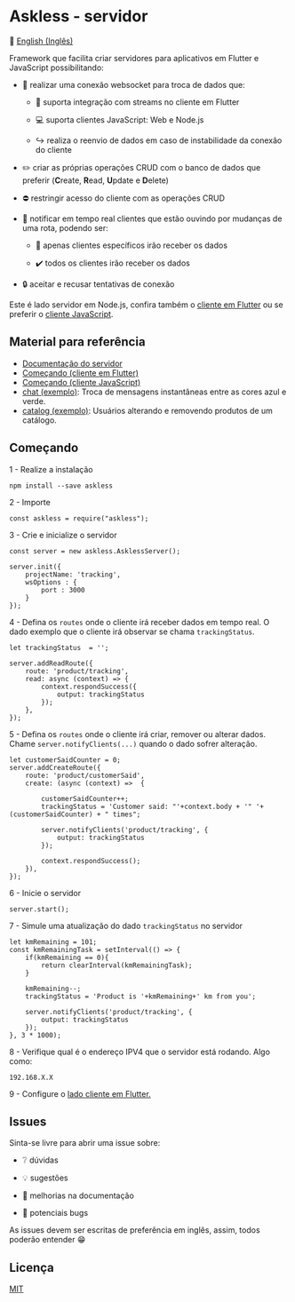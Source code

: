 # Askless - servidor

:checkered_flag: [English (Inglês)](README.md)

Framework que facilita criar servidores para aplicativos em Flutter e JavaScript possibilitando:

- :handshake: realizar uma conexão websocket para troca de dados que: 
 
    - :vibration_mode: suporta integração com streams no cliente em Flutter
   
    - :computer: suporta clientes JavaScript: Web e Node.js
  
    - :arrow_right_hook: realiza o reenvio de dados em caso de instabilidade
    da conexão do cliente

- :pencil2: criar as próprias operações CRUD com o banco de dados que preferir (**C**reate, **R**ead, **U**pdate e **D**elete)

- :no_entry: restringir acesso do cliente com as operações CRUD

- :mega: notificar em tempo real clientes que estão ouvindo por mudanças de uma rota, podendo ser:
    
    - :no_pedestrians: apenas clientes específicos irão receber os dados
    
    - :heavy_check_mark: todos os clientes irão receber os dados

- :lock: aceitar e recusar tentativas de conexão

Este é lado servidor em Node.js, confira também o [cliente em Flutter](https://github.com/DesiredApp/askless-flutter-client) 
ou se preferir o [cliente JavaScript](https://github.com/DesiredApp/askless-javascript-client).

## Material para referência
*  [Documentação do servidor](documentation/portugues_documentacao.md)
*  [Começando (cliente em Flutter)](https://github.com/DesiredApp/askless-flutter-client/blob/master/README_PORTUGUES.md)
*  [Começando (cliente JavaScript)](https://github.com/DesiredApp/askless-javascript-client/blob/master/README_PORTUGUES.md)
*  [chat (exemplo)](example/chat-js): Troca de mensagens instantâneas entre as cores azul e verde.
*  [catalog (exemplo)](example/catalog-ts): Usuários alterando e removendo produtos de um catálogo.

## Começando

1 - Realize a instalação

    npm install --save askless

2 - Importe

    const askless = require("askless");

3 - Crie e inicialize o servidor

    const server = new askless.AsklessServer();
    
    server.init({
        projectName: 'tracking',
        wsOptions : {
            port : 3000
        }
    });

4 - Defina os `routes` onde o cliente irá receber dados em tempo real.
 O dado exemplo que o cliente irá observar se chama `trackingStatus`.
   
    let trackingStatus  = '';
  
    server.addReadRoute({
        route: 'product/tracking',
        read: async (context) => {
            context.respondSuccess({
                output: trackingStatus
            });
        },
    });
   
5 - Defina os `routes` onde o cliente irá criar, remover ou alterar dados. Chame `server.notifyClients(...)` quando o dado sofrer alteração. 

    let customerSaidCounter = 0;
    server.addCreateRoute({
        route: 'product/customerSaid',
        create: (async (context) =>  {
        
            customerSaidCounter++;
            trackingStatus = 'Customer said: "'+context.body + '" '+ (customerSaidCounter) + " times";

            server.notifyClients('product/tracking', {
                output: trackingStatus
            });

            context.respondSuccess();
        }),
    });

6 - Inicie o servidor
    
    server.start();

7 - Simule uma atualização do dado `trackingStatus` no servidor

    let kmRemaining = 101;
    const kmRemainingTask = setInterval(() => {
        if(kmRemaining == 0){
            return clearInterval(kmRemainingTask);
        }

        kmRemaining--;
        trackingStatus = 'Product is '+kmRemaining+' km from you';
        
        server.notifyClients('product/tracking', {
            output: trackingStatus
        });
    }, 3 * 1000);

8 - Verifique qual é o endereço IPV4 que o servidor está rodando. Algo como:

    192.168.X.X

9 - Configure o [lado cliente em Flutter.](https://github.com/DesiredApp/askless-flutter-client/blob/master/README_PORTUGUES.md) 

## Issues

Sinta-se livre para abrir uma issue sobre:

- :grey_question: dúvidas

- :bulb: sugestões

- :page_facing_up: melhorias na documentação

- :ant: potenciais bugs


As issues devem ser escritas de preferência em inglês, 
assim, todos poderão entender :grin:

## Licença

[MIT](LICENSE)
